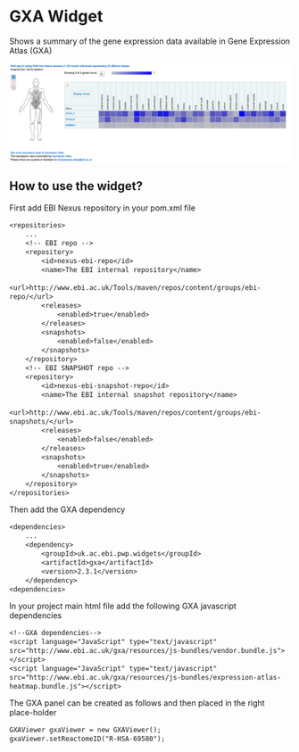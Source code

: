# GXA Widget
Shows a summary of the gene expression data available in Gene Expression Atlas (GXA)

<img src="gxa-example.png " align="center" alt="GXA widget example">

## How to use the widget?

First add EBI Nexus repository in your pom.xml file

    <repositories>
        ...
        <!-- EBI repo -->
        <repository>
            <id>nexus-ebi-repo</id>
            <name>The EBI internal repository</name>
            <url>http://www.ebi.ac.uk/Tools/maven/repos/content/groups/ebi-repo/</url>
            <releases>
                <enabled>true</enabled>
            </releases>
            <snapshots>
                <enabled>false</enabled>
            </snapshots>
        </repository>
        <!-- EBI SNAPSHOT repo -->
        <repository>
            <id>nexus-ebi-snapshot-repo</id>
            <name>The EBI internal snapshot repository</name>
            <url>http://www.ebi.ac.uk/Tools/maven/repos/content/groups/ebi-snapshots/</url>
            <releases>
                <enabled>false</enabled>
            </releases>
            <snapshots>
                <enabled>true</enabled>
            </snapshots>
        </repository>
    </repositories>

Then add the GXA dependency

    <dependencies>
        ...
        <dependency>
            <groupId>uk.ac.ebi.pwp.widgets</groupId>
            <artifactId>gxa</artifactId>
            <version>2.3.1</version>
        </dependency>
    <dependencies>
    
In your project main html file add the following GXA javascript dependencies

    <!--GXA dependencies-->
    <script language="JavaScript" type="text/javascript" src="http://www.ebi.ac.uk/gxa/resources/js-bundles/vendor.bundle.js"></script>
    <script language="JavaScript" type="text/javascript" src="http://www.ebi.ac.uk/gxa/resources/js-bundles/expression-atlas-heatmap.bundle.js"></script>
    
The GXA panel can be created as follows and then placed in the right place-holder  
  
    GXAViewer gxaViewer = new GXAViewer();
    gxaViewer.setReactomeID("R-HSA-69580");
